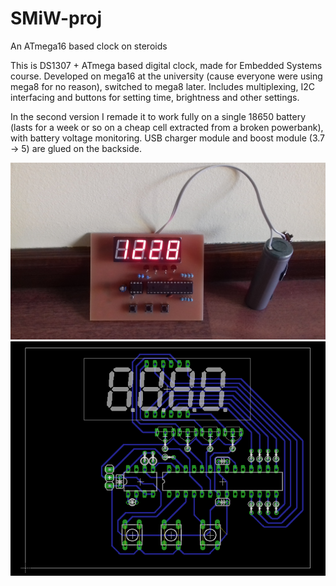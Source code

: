 # SMiW-proj
An ATmega16 based clock on steroids

This is DS1307 + ATmega based digital clock, made for Embedded Systems course. Developed on mega16 at the university (cause everyone were using mega8 for no reason), switched to mega8 later.
Includes multiplexing, I2C interfacing and buttons for setting time, brightness and other settings.

In the second version I remade it to work fully on a single 18650 battery (lasts for a week or so on a cheap cell extracted from a broken powerbank), with battery voltage monitoring. USB charger module and boost module (3.7 -> 5) are glued on the backside.

![](img/finished.jpg)
![](img/board.png)
